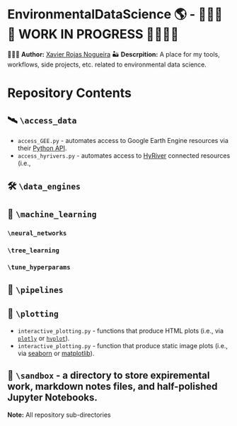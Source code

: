 EnvironmentalDataScience 🌎 - 🚧🚧🚧🚧 WORK IN PROGRESS 🚧🚧🚧🚧
=========================
👨🏽‍💻 **Author:** [Xavier Rojas Nogueira](https://www.linkedin.com/in/xavier-r-nogueira-286819120/) 
🏜 **Descrpition:** A place for my tools, workflows, side projects, etc. related to environmental data science. 

# Repository Contents
## 🛰 `\access_data` 
* `access_GEE.py` - automates access to Google Earth Engine resources via their [Python API](https://developers.google.com/earth-engine/tutorials/community/intro-to-python-api).
* `access_hyrivers.py` - automates access to [HyRiver](https://docs.hyriver.io/index.html) connected resources (i.e., 

## 🛠 `\data_engines` 

## 🤖 `\machine_learning` 
### `\neural_networks`
### `\tree_learning`
### `\tune_hyperparams`

## 🎢 `\pipelines`

## 🌌 `\plotting` 
* `interactive_plotting.py` - functions that produce HTML plots (i.e., via [`plotly`](https://plotly.com/graphing-libraries/) or [`hvplot`](https://hvplot.holoviz.org/)).
* `interactive_plotting.py` - function that produce static image plots (i.e., via [seaborn](https://seaborn.pydata.org/api.html) or [matplotlib](https://matplotlib.org/)).

## 🧙 `\sandbox` - a directory to store expiremental work, markdown notes files, and half-polished Jupyter Notebooks.

**Note:** All repository sub-directories 
